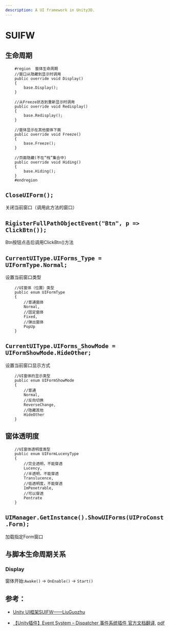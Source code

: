 ```yaml
---
description: A UI framework in Unity3D.
---
```


# SUIFW

## 生命周期

```
    #region  窗体生命周期
    //窗口从隐藏到显示时调用
    public override void Display()
    {
        base.Display();
    }

    //从Freeze状态到重新显示时调用
    public override void Redisplay()
    {
        base.Redisplay();
    }

    //窗体显示在其他窗体下面
    public override void Freeze()
    {
        base.Freeze();
    }

    //页面隐藏(不在“栈”集合中)
    public override void Hiding()
    {
        base.Hiding();
    }
    #endregion
```

## `CloseUIForm();`

关闭当前窗口（调用此方法的窗口）

## `RigisterFullPathObjectEvent("Btn", p => ClickBtn());`

Btn按钮点击后调用ClickBtn\(\)方法

## `CurrentUIType.UIForms_Type = UIFormType.Normal;`

设置当前窗口类型

```text
    //UI窗体（位置）类型
    public enum UIFormType
    {
        //普通窗体
        Normal,   
        //固定窗体                              
        Fixed,
        //弹出窗体
        PopUp
    }
```

## `CurrentUIType.UIForms_ShowMode = UIFormShowMode.HideOther;`

设置当前窗口显示方式

```text
    //UI窗体的显示类型
    public enum UIFormShowMode
    {
        //普通
        Normal,
        //反向切换
        ReverseChange,
        //隐藏其他
        HideOther
    }
```

## 窗体透明度

```text
    //UI窗体透明度类型
    public enum UIFormLucenyType
    {
        //完全透明，不能穿透
        Lucency,
        //半透明，不能穿透
        Translucence,
        //低透明度，不能穿透
        ImPenetrable,
        //可以穿透
        Pentrate    
    }
```

## `UIManager.GetInstance().ShowUIForms(UIProConst.Form);`

加载指定Form窗口

## 与脚本生命周期关系

### Display
窗体开始:```Awake()``` &rarr; ```OnEnable()``` &rarr; ```Start()```

## 参考：

* [Unity UI框架SUIFW——LiuGuozhu](http://www.cnblogs.com/LiuGuozhu/tag/UnityUI%E6%A1%86%E6%9E%B6/)

* [【Unity插件】Event System – Dispatcher 事件系统插件 官方文档翻译](http://blog.xudawang.fun/2018/05/19/event-system-dispatcher-cn/), [pdf](http://blog.xudawang.fun/wp-content/uploads/2018/05/2018051901053669.pdf)




